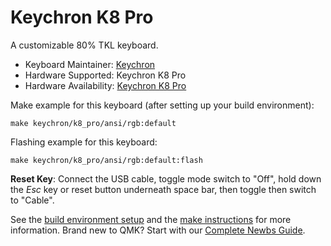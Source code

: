 # Keychron K8 Pro

A customizable 80% TKL keyboard.

* Keyboard Maintainer: [Keychron](https://github.com/keychron)
* Hardware Supported: Keychron K8 Pro
* Hardware Availability: [Keychron K8 Pro](https://drive.google.com/file/d/1UWZKX_vN2O5VxjHdVP0XIJjG4KnvBpjo/view?usp=share_link)

Make example for this keyboard (after setting up your build environment):

    make keychron/k8_pro/ansi/rgb:default

Flashing example for this keyboard:

    make keychron/k8_pro/ansi/rgb:default:flash

**Reset Key**: Connect the USB cable, toggle mode switch to "Off", hold down the *Esc* key or reset button underneath space bar, then toggle then switch to "Cable".

See the [build environment setup](https://docs.qmk.fm/#/getting_started_build_tools) and the [make instructions](https://docs.qmk.fm/#/getting_started_make_guide) for more information. Brand new to QMK? Start with our [Complete Newbs Guide](https://docs.qmk.fm/#/newbs).
